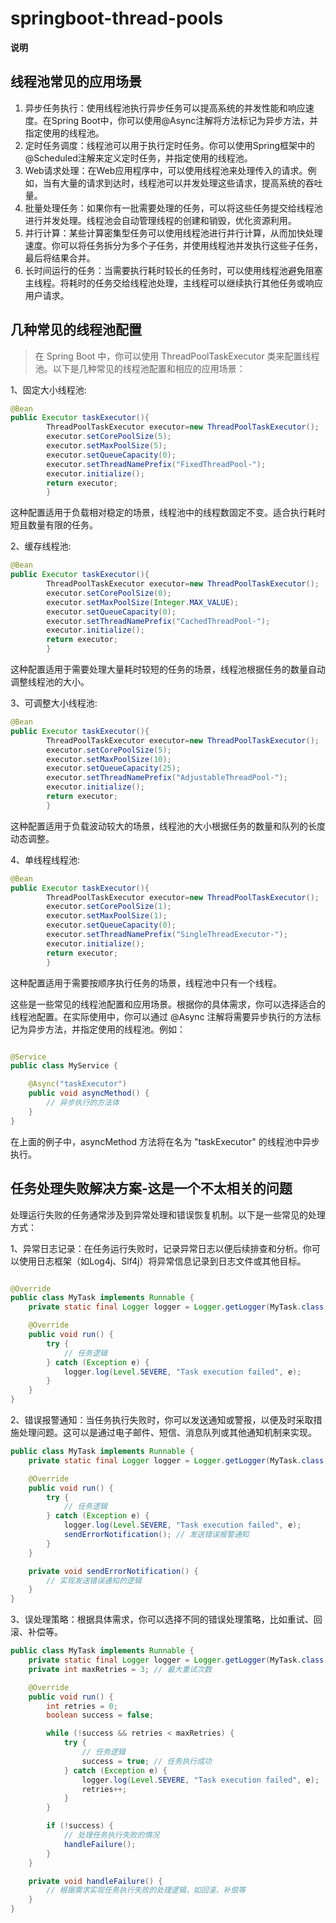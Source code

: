 # springboot-thread-pools

**说明**

## 线程池常见的应用场景

1. 异步任务执行：使用线程池执行异步任务可以提高系统的并发性能和响应速度。在Spring Boot中，你可以使用@Async注解将方法标记为异步方法，并指定使用的线程池。
2. 定时任务调度：线程池可以用于执行定时任务。你可以使用Spring框架中的@Scheduled注解来定义定时任务，并指定使用的线程池。
3. Web请求处理：在Web应用程序中，可以使用线程池来处理传入的请求。例如，当有大量的请求到达时，线程池可以并发处理这些请求，提高系统的吞吐量。
4. 批量处理任务：如果你有一批需要处理的任务，可以将这些任务提交给线程池进行并发处理。线程池会自动管理线程的创建和销毁，优化资源利用。
5. 并行计算：某些计算密集型任务可以使用线程池进行并行计算，从而加快处理速度。你可以将任务拆分为多个子任务，并使用线程池并发执行这些子任务，最后将结果合并。
6. 长时间运行的任务：当需要执行耗时较长的任务时，可以使用线程池避免阻塞主线程。将耗时的任务交给线程池处理，主线程可以继续执行其他任务或响应用户请求。

## 几种常见的线程池配置

> 在 Spring Boot 中，你可以使用 ThreadPoolTaskExecutor 类来配置线程池。以下是几种常见的线程池配置和相应的应用场景：

1、固定大小线程池:

```java
@Bean
public Executor taskExecutor(){
        ThreadPoolTaskExecutor executor=new ThreadPoolTaskExecutor();
        executor.setCorePoolSize(5);
        executor.setMaxPoolSize(5);
        executor.setQueueCapacity(0);
        executor.setThreadNamePrefix("FixedThreadPool-");
        executor.initialize();
        return executor;
        }
```

这种配置适用于负载相对稳定的场景，线程池中的线程数固定不变。适合执行耗时短且数量有限的任务。

2、缓存线程池:

```java
@Bean
public Executor taskExecutor(){
        ThreadPoolTaskExecutor executor=new ThreadPoolTaskExecutor();
        executor.setCorePoolSize(0);
        executor.setMaxPoolSize(Integer.MAX_VALUE);
        executor.setQueueCapacity(0);
        executor.setThreadNamePrefix("CachedThreadPool-");
        executor.initialize();
        return executor;
        }
```

这种配置适用于需要处理大量耗时较短的任务的场景，线程池根据任务的数量自动调整线程池的大小。

3、可调整大小线程池:

```java
@Bean
public Executor taskExecutor(){
        ThreadPoolTaskExecutor executor=new ThreadPoolTaskExecutor();
        executor.setCorePoolSize(5);
        executor.setMaxPoolSize(10);
        executor.setQueueCapacity(25);
        executor.setThreadNamePrefix("AdjustableThreadPool-");
        executor.initialize();
        return executor;
        }
```

这种配置适用于负载波动较大的场景，线程池的大小根据任务的数量和队列的长度动态调整。

4、单线程线程池:

```java
@Bean
public Executor taskExecutor(){
        ThreadPoolTaskExecutor executor=new ThreadPoolTaskExecutor();
        executor.setCorePoolSize(1);
        executor.setMaxPoolSize(1);
        executor.setQueueCapacity(0);
        executor.setThreadNamePrefix("SingleThreadExecutor-");
        executor.initialize();
        return executor;
        }
```

这种配置适用于需要按顺序执行任务的场景，线程池中只有一个线程。

这些是一些常见的线程池配置和应用场景。根据你的具体需求，你可以选择适合的线程池配置。在实际使用中，你可以通过 @Async
注解将需要异步执行的方法标记为异步方法，并指定使用的线程池。例如：

```java

@Service
public class MyService {

    @Async("taskExecutor")
    public void asyncMethod() {
        // 异步执行的方法体
    }
}
```

在上面的例子中，asyncMethod 方法将在名为 "taskExecutor" 的线程池中异步执行。

## 任务处理失败解决方案-这是一个不太相关的问题

处理运行失败的任务通常涉及到异常处理和错误恢复机制。以下是一些常见的处理方式：

1、异常日志记录：在任务运行失败时，记录异常日志以便后续排查和分析。你可以使用日志框架（如Log4j、Slf4j）将异常信息记录到日志文件或其他目标。

```java

@Override
public class MyTask implements Runnable {
    private static final Logger logger = Logger.getLogger(MyTask.class.getName());

    @Override
    public void run() {
        try {
            // 任务逻辑
        } catch (Exception e) {
            logger.log(Level.SEVERE, "Task execution failed", e);
        }
    }
}
```

2、错误报警通知：当任务执行失败时，你可以发送通知或警报，以便及时采取措施处理问题。这可以是通过电子邮件、短信、消息队列或其他通知机制来实现。

```java
public class MyTask implements Runnable {
    private static final Logger logger = Logger.getLogger(MyTask.class.getName());

    @Override
    public void run() {
        try {
            // 任务逻辑
        } catch (Exception e) {
            logger.log(Level.SEVERE, "Task execution failed", e);
            sendErrorNotification(); // 发送错误报警通知
        }
    }

    private void sendErrorNotification() {
        // 实现发送错误通知的逻辑
    }
}
```

3、误处理策略：根据具体需求，你可以选择不同的错误处理策略，比如重试、回滚、补偿等。

```java
public class MyTask implements Runnable {
    private static final Logger logger = Logger.getLogger(MyTask.class.getName());
    private int maxRetries = 3; // 最大重试次数

    @Override
    public void run() {
        int retries = 0;
        boolean success = false;

        while (!success && retries < maxRetries) {
            try {
                // 任务逻辑
                success = true; // 任务执行成功
            } catch (Exception e) {
                logger.log(Level.SEVERE, "Task execution failed", e);
                retries++;
            }
        }

        if (!success) {
            // 处理任务执行失败的情况
            handleFailure();
        }
    }

    private void handleFailure() {
        // 根据需求实现任务执行失败的处理逻辑，如回滚、补偿等
    }
}
```
